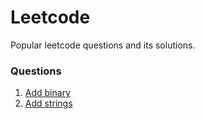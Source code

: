 # Leetcode

Popular leetcode questions and its solutions.

### Questions

1. [Add binary](https://leetcode.com/problems/add-binary/)
2. [Add strings](https://leetcode.com/problems/add-strings/)
